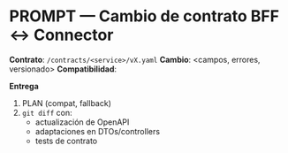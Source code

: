 # PROMPT — Cambio de contrato BFF ↔ Connector

**Contrato**: `/contracts/<service>/vX.yaml`
**Cambio**: <campos, errores, versionado>
**Compatibilidad**: <estrategia de despliegue>

**Entrega**
1) PLAN (compat, fallback)
2) `git diff` con:
   - actualización de OpenAPI
   - adaptaciones en DTOs/controllers
   - tests de contrato
